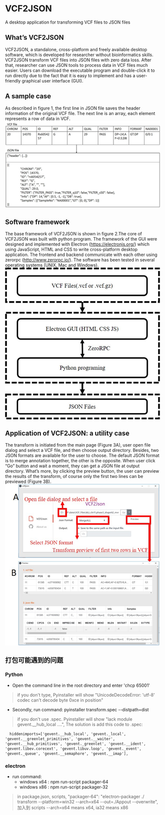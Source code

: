 # VCF2JSON
A desktop application for transforming VCF files to JSON files

## What’s VCF2JSON
VCF2JSON, a standalone, cross-platform and freely available desktop software, which is developed for researcher without bioinformatics skills. VCF2JSON transform VCF files into JSON files with zero data loss. After that, researcher can use JSON tools to process data in VCF files much easier. Users can download the executable program and double-click it to run directly due to the fact that it is easy to implement and has a user-friendly graphical user interface (GUI).

## A sample case 
As described in figure 1, the first line in JSON file saves the header information of the original VCF file. The next line is an array, each element represents a row of data in VCF.
![](https://github.com/Priest-zhi/vcf2json/raw/master/doc/figure1.jpg)

## Software framework
The base framework of VCF2JSON is shown in figure 2.The core of VCF2JSON was built with python program. The framework of the GUI were designed and implemented with Electron (https://electronjs.org/) which using JavaScript, HTML and CSS to write cross-platform desktop application. The frontend and backend communicate with each other using zerorpc (http://www.zerorpc.io/). The software has been tested in several operating systems (UNIX, Mac and Windows).
![](https://github.com/Priest-zhi/vcf2json/raw/master/doc/figure2.jpg)

## Application of VCF2JSON: a utility case
The transform is initiated from the main page (Figure 3A), user open file dialog and select a VCF file, and then choose output directory. Besides, two JSON formats are available for the user to choose. The default JSON format is to merge annotation together, the other is the opposite. When user click “Go” button and wait a moment, they can get a JSON file at output directory. What’s more, by clicking the preview button, the user can preview the results of the transform, of course only the first two lines can be previewed (Figure 3B).
![](https://github.com/Priest-zhi/vcf2json/raw/master/doc/figure3.jpg)

## 打包可能遇到的问题

### Python

* Open the command line in the root directory and enter 'chcp 65001' 
> if you don't type, Pyinstaller will show "UnicodeDecodeError: 'utf-8' codec can't decode byte 0xce in position"

* Secondly, run command: pyinstaller transform.spec --distpath=dist 
> if you don't use .spec. Pyinstaller will show "lack module gevent.__hub_local ....", The solution is add this code to .spec:
```
  hiddenimports=['gevent.__hub_local', 'gevent._local', 'gevent.__greenlet_primitives', 'gevent.__waiter', 'gevent.__hub_primitives', 'gevent._greenlet', 'gevent.__ident', 'gevent.libev.corecext', 'gevent.libuv.loop', 'gevent._event', 'gevent._queue', 'gevent.__semaphore', 'gevent.__imap'],
```

  
### electron

* run command: 
  * windows x64 : npm run-script packager-64
  * windows x86 : npm run-script packager-32
> in package.json, scripts, 
"packager-64": "electron-packager ./ transform --platform=win32  --arch=x64  --out=./Appout --overwrite", 加入到 scripts 
   --arch=x64 means x64, ia32 means x86
